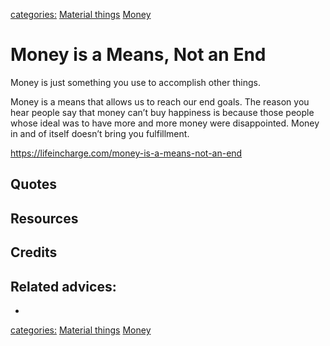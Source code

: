 [categories:](../categories/index.md) [Material things](../categories/Material%20things.md) [Money](../categories/Money.md)
# Money is a Means, Not an End

Money is just something you use to accomplish other things.

Money is a means that allows us to reach our end goals.  The reason you hear people say that money can’t buy happiness is because those people whose ideal was to have more and more money were disappointed.  Money in and of itself doesn’t bring you fulfillment.

https://lifeincharge.com/money-is-a-means-not-an-end
## Quotes

## Resources

## Credits

## Related advices:

- 

[categories:](../categories/index.md) [Material things](../categories/Material%20things.md) [Money](../categories/Money.md)